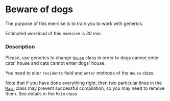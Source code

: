 # Beware of dogs

The purpose of this exercise is to train you to work with generics.

Estimated workload of this exercise is _30 min_.

### Description
Please, use generics to change [`House`](src/main/java/com/epam/rd/autotasks/house/House.java) class in order to dogs cannot enter cats' house and cats cannot enter dogs' house. 

You need to alter `residents` field and `enter` methods of the `House` class.

Note that if you have done everything right, then two particular lines in the [`Main`](src/main/java/com/epam/rd/autotasks/house/Main.java) class may prevent successful compilation, so you may need to remove them.
See details in the `Main` class.

